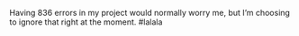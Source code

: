 <!--
id: 1477323101
link: http://kevinisom.info/post/1477323101/having-836-errors-in-my-project-would-normally
slug: having-836-errors-in-my-project-would-normally
date: Thu Nov 04 2010 18:46:28 GMT+1300 (NZDT)
raw: {"blog_name":"kevinisom","id":1477323101,"post_url":"http://kevinisom.info/post/1477323101/having-836-errors-in-my-project-would-normally","slug":"having-836-errors-in-my-project-would-normally","type":"text","date":"2010-11-04 05:46:28 GMT","timestamp":1288849588,"state":"published","format":"html","reblog_key":"JLHToTTC","tags":[],"short_url":"http://tmblr.co/Zw68Yy1O3YbT","highlighted":[],"feed_item":"http://twitter.com/kev_nz/statuses/29625651543","from_feed_id":"650289","note_count":0,"title":null,"body":"<p>Having 836 errors in my project would normally worry me, but I&#8217;m choosing to ignore that right at the moment. #lalala</p>"}
publish: 2010-11-04
tags: 
title: null
-->


Having 836 errors in my project would normally worry me, but I’m
choosing to ignore that right at the moment. \#lalala



